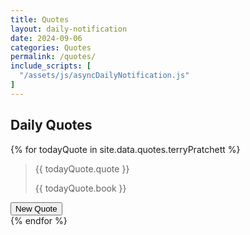 ```yaml
---
title: Quotes
layout: daily-notification
date: 2024-09-06
categories: Quotes
permalink: /quotes/
include_scripts: [
  "/assets/js/asyncDailyNotification.js"
]
---
```

<!-- markdownlint-capture -->
<!-- markdownlint-disable -->
<h2>Daily Quotes</h2>

{% for todayQuote in site.data.quotes.terryPratchett %}
<section class="quote-app-container"  id="quote-responsive-container">
  <blockquote class="blockquote random-quote-container">
    <p class="mb-0" id="quote-text" >{{ todayQuote.quote }}</p>
    <footer class="book-footer" id="book-text">{{ todayQuote.book }}</footer>
  </blockquote>
  <div class="next-quote-button-container">
    <button class="btn btn-primary top-0 start-0" id="quote-btn" type="button" aria-label="New Quote">New Quote</button>
  </div>
</section>
{% endfor %}
<!-- markdownlint-restore -->